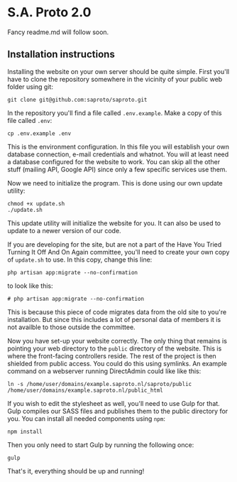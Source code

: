 # S.A. Proto 2.0

Fancy readme.md will follow soon.


## Installation instructions

Installing the website on your own server should be quite simple. First you'll have to clone the repository somewhere in the vicinity of your public web folder using git:

```
git clone git@github.com:saproto/saproto.git
```

In the repository you'll find a file called `.env.example`. Make a copy of this file called `.env`:

```
cp .env.example .env
```

This is the environment configuration. In this file you will establish your own database connection, e-mail credentials and whatnot. You will at least need a database configured for the website to work. You can skip all the other stuff (mailing API, Google API) since only a few specific services use them.

Now we need to initialize the program. This is done using our own update utility:

```
chmod +x update.sh
./update.sh
```

This update utility will initialize the website for you. It can also be used to update to a newer version of our code.

If you are developing for the site, but are not a part of the Have You Tried Turning It Off And On Again committee, you'll need to create your own copy of `update.sh` to use. In this copy, change this line:

```
php artisan app:migrate --no-confirmation
```

to look like this:

```
# php artisan app:migrate --no-confirmation
```

This is because this piece of code migrates data from the old site to you're installation. But since this includes a lot of personal data of members it is not availble to those outside the committee.

Now you have set-up your website correctly. The only thing that remains is pointing your web directory to the `public` directory of the website. This is where the front-facing controllers reside. The rest of the project is then shielded from public access. You could do this using symlinks. An example command on a webserver running DirectAdmin could like like this:

```
ln -s /home/user/domains/example.saproto.nl/saproto/public /home/user/domains/example.saproto.nl/public_html
```

If you wish to edit the stylesheet as well, you'll need to use Gulp for that. Gulp compiles our SASS files and publishes them to the public directory for you. You can install all needed components using `npm`:

```
npm install
```

Then you only need to start Gulp by running the following once:

```
gulp
```

That's it, everything should be up and running!

